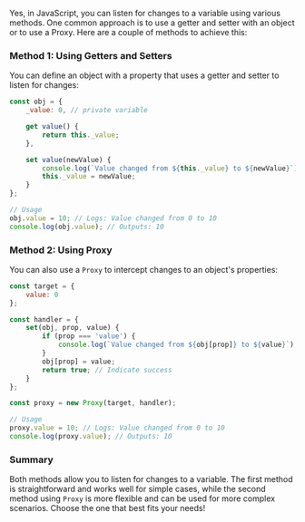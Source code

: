 Yes, in JavaScript, you can listen for changes to a variable using various methods. One common approach is to use a getter and setter with an object or to use a Proxy. Here are a couple of methods to achieve this:

### Method 1: Using Getters and Setters

You can define an object with a property that uses a getter and setter to listen for changes:

```javascript
const obj = {
    _value: 0, // private variable

    get value() {
        return this._value;
    },

    set value(newValue) {
        console.log(`Value changed from ${this._value} to ${newValue}`);
        this._value = newValue;
    }
};

// Usage
obj.value = 10; // Logs: Value changed from 0 to 10
console.log(obj.value); // Outputs: 10
```

### Method 2: Using Proxy

You can also use a `Proxy` to intercept changes to an object's properties:

```javascript
const target = {
    value: 0
};

const handler = {
    set(obj, prop, value) {
        if (prop === 'value') {
            console.log(`Value changed from ${obj[prop]} to ${value}`);
        }
        obj[prop] = value;
        return true; // Indicate success
    }
};

const proxy = new Proxy(target, handler);

// Usage
proxy.value = 10; // Logs: Value changed from 0 to 10
console.log(proxy.value); // Outputs: 10
```

### Summary

Both methods allow you to listen for changes to a variable. The first method is straightforward and works well for simple cases, while the second method using `Proxy` is more flexible and can be used for more complex scenarios. Choose the one that best fits your needs!